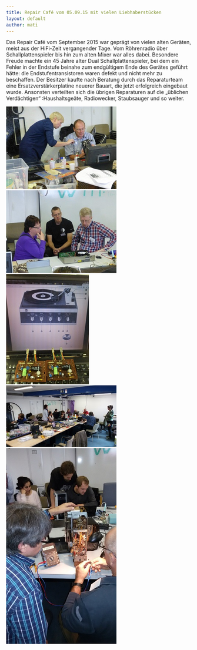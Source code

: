 ```yaml
---
title: Repair Café vom 05.09.15 mit vielen Liebhaberstücken
layout: default
author: mati
---
```


Das Repair Café vom September 2015 war geprägt von vielen alten Geräten, meist aus der HiFi-Zeit vergangender Tage. Vom Röhrenradio über Schallplattenspieler bis hin zum alten Mixer war alles dabei. Besondere Freude machte ein 45 Jahre alter Dual Schallplattenspieler, bei dem ein Fehler in der Endstufe beinahe zum endgültigem Ende des Gerätes geführt hätte: die Endstufentransistoren waren defekt und nicht mehr zu beschaffen. Der Besitzer kaufte nach Beratung durch das Reparaturteam eine Ersatzverstärkerplatine neuerer Bauart, die jetzt erfolgreich eingebaut wurde.
Ansonsten verteilten sich die übrigen Reparaturen auf die „üblichen Verdächtigen“ :Haushaltsgeäte, Radiowecker, Staubsauger und so weiter.

![img1](/assets/pictures/2015-september-01.jpg)
![img1](/assets/pictures/2015-september-02.jpg)
![img1](/assets/pictures/2015-september-03.jpg)
![img1](/assets/pictures/2015-september-04.jpg)
![img1](/assets/pictures/2015-september-05.jpg)
